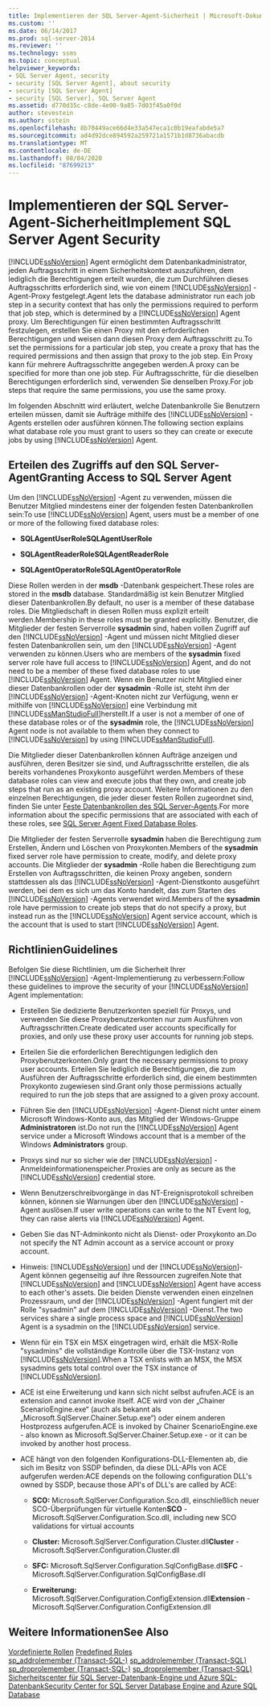 ```yaml
---
title: Implementieren der SQL Server-Agent-Sicherheit | Microsoft-Dokumentation
ms.custom: ''
ms.date: 06/14/2017
ms.prod: sql-server-2014
ms.reviewer: ''
ms.technology: ssms
ms.topic: conceptual
helpviewer_keywords:
- SQL Server Agent, security
- security [SQL Server Agent], about security
- security [SQL Server Agent]
- security [SQL Server], SQL Server Agent
ms.assetid: d770d35c-c8de-4e00-9a85-7d03f45a0f0d
author: stevestein
ms.author: sstein
ms.openlocfilehash: 8b70449ace66d4e33a547eca1c0b19eafabde5a7
ms.sourcegitcommit: ad4d92dce894592a259721a1571b1d8736abacdb
ms.translationtype: MT
ms.contentlocale: de-DE
ms.lasthandoff: 08/04/2020
ms.locfileid: "87699213"
---
```

# <a name="implement-sql-server-agent-security"></a><span data-ttu-id="e24ff-102">Implementieren der SQL Server-Agent-Sicherheit</span><span class="sxs-lookup"><span data-stu-id="e24ff-102">Implement SQL Server Agent Security</span></span>
  [!INCLUDE[ssNoVersion](../../includes/ssnoversion-md.md)] <span data-ttu-id="e24ff-103">Agent ermöglicht dem Datenbankadministrator, jeden Auftragsschritt in einem Sicherheitskontext auszuführen, dem lediglich die Berechtigungen erteilt wurden, die zum Durchführen dieses Auftragsschritts erforderlich sind, wie von einem [!INCLUDE[ssNoVersion](../../includes/ssnoversion-md.md)] -Agent-Proxy festgelegt.</span><span class="sxs-lookup"><span data-stu-id="e24ff-103">Agent lets the database administrator run each job step in a security context that has only the permissions required to perform that job step, which is determined by a [!INCLUDE[ssNoVersion](../../includes/ssnoversion-md.md)] Agent proxy.</span></span> <span data-ttu-id="e24ff-104">Um Berechtigungen für einen bestimmten Auftragsschritt festzulegen, erstellen Sie einen Proxy mit den erforderlichen Berechtigungen und weisen dann diesen Proxy dem Auftragsschritt zu.</span><span class="sxs-lookup"><span data-stu-id="e24ff-104">To set the permissions for a particular job step, you create a proxy that has the required permissions and then assign that proxy to the job step.</span></span> <span data-ttu-id="e24ff-105">Ein Proxy kann für mehrere Auftragsschritte angegeben werden.</span><span class="sxs-lookup"><span data-stu-id="e24ff-105">A proxy can be specified for more than one job step.</span></span> <span data-ttu-id="e24ff-106">Für Auftragsschritte, für die dieselben Berechtigungen erforderlich sind, verwenden Sie denselben Proxy.</span><span class="sxs-lookup"><span data-stu-id="e24ff-106">For job steps that require the same permissions, you use the same proxy.</span></span>  
  
 <span data-ttu-id="e24ff-107">Im folgenden Abschnitt wird erläutert, welche Datenbankrolle Sie Benutzern erteilen müssen, damit sie Aufträge mithilfe des [!INCLUDE[ssNoVersion](../../includes/ssnoversion-md.md)] -Agents erstellen oder ausführen können.</span><span class="sxs-lookup"><span data-stu-id="e24ff-107">The following section explains what database role you must grant to users so they can create or execute jobs by using [!INCLUDE[ssNoVersion](../../includes/ssnoversion-md.md)] Agent.</span></span>  
  
## <a name="granting-access-to-sql-server-agent"></a><span data-ttu-id="e24ff-108">Erteilen des Zugriffs auf den SQL Server-Agent</span><span class="sxs-lookup"><span data-stu-id="e24ff-108">Granting Access to SQL Server Agent</span></span>  
 <span data-ttu-id="e24ff-109">Um den [!INCLUDE[ssNoVersion](../../includes/ssnoversion-md.md)] -Agent zu verwenden, müssen die Benutzer Mitglied mindestens einer der folgenden festen Datenbankrollen sein:</span><span class="sxs-lookup"><span data-stu-id="e24ff-109">To use [!INCLUDE[ssNoVersion](../../includes/ssnoversion-md.md)] Agent, users must be a member of one or more of the following fixed database roles:</span></span>  
  
-   <span data-ttu-id="e24ff-110">**SQLAgentUserRole**</span><span class="sxs-lookup"><span data-stu-id="e24ff-110">**SQLAgentUserRole**</span></span>  
  
-   <span data-ttu-id="e24ff-111">**SQLAgentReaderRole**</span><span class="sxs-lookup"><span data-stu-id="e24ff-111">**SQLAgentReaderRole**</span></span>  
  
-   <span data-ttu-id="e24ff-112">**SQLAgentOperatorRole**</span><span class="sxs-lookup"><span data-stu-id="e24ff-112">**SQLAgentOperatorRole**</span></span>  
  
 <span data-ttu-id="e24ff-113">Diese Rollen werden in der **msdb** -Datenbank gespeichert.</span><span class="sxs-lookup"><span data-stu-id="e24ff-113">These roles are stored in the **msdb** database.</span></span> <span data-ttu-id="e24ff-114">Standardmäßig ist kein Benutzer Mitglied dieser Datenbankrollen.</span><span class="sxs-lookup"><span data-stu-id="e24ff-114">By default, no user is a member of these database roles.</span></span> <span data-ttu-id="e24ff-115">Die Mitgliedschaft in diesen Rollen muss explizit erteilt werden.</span><span class="sxs-lookup"><span data-stu-id="e24ff-115">Membership in these roles must be granted explicitly.</span></span> <span data-ttu-id="e24ff-116">Benutzer, die Mitglieder der festen Serverrolle **sysadmin** sind, haben vollen Zugriff auf den [!INCLUDE[ssNoVersion](../../includes/ssnoversion-md.md)] -Agent und müssen nicht Mitglied dieser festen Datenbankrollen sein, um den [!INCLUDE[ssNoVersion](../../includes/ssnoversion-md.md)] -Agent verwenden zu können.</span><span class="sxs-lookup"><span data-stu-id="e24ff-116">Users who are members of the **sysadmin** fixed server role have full access to [!INCLUDE[ssNoVersion](../../includes/ssnoversion-md.md)] Agent, and do not need to be a member of these fixed database roles to use [!INCLUDE[ssNoVersion](../../includes/ssnoversion-md.md)] Agent.</span></span> <span data-ttu-id="e24ff-117">Wenn ein Benutzer nicht Mitglied einer dieser Datenbankrollen oder der **sysadmin** -Rolle ist, steht ihm der [!INCLUDE[ssNoVersion](../../includes/ssnoversion-md.md)] -Agent-Knoten nicht zur Verfügung, wenn er mithilfe von [!INCLUDE[ssNoVersion](../../includes/ssnoversion-md.md)] eine Verbindung mit [!INCLUDE[ssManStudioFull](../../includes/ssmanstudiofull-md.md)]herstellt.</span><span class="sxs-lookup"><span data-stu-id="e24ff-117">If a user is not a member of one of these database roles or of the **sysadmin** role, the [!INCLUDE[ssNoVersion](../../includes/ssnoversion-md.md)] Agent node is not available to them when they connect to [!INCLUDE[ssNoVersion](../../includes/ssnoversion-md.md)] by using [!INCLUDE[ssManStudioFull](../../includes/ssmanstudiofull-md.md)].</span></span>  
  
 <span data-ttu-id="e24ff-118">Die Mitglieder dieser Datenbankrollen können Aufträge anzeigen und ausführen, deren Besitzer sie sind, und Auftragsschritte erstellen, die als bereits vorhandenes Proxykonto ausgeführt werden.</span><span class="sxs-lookup"><span data-stu-id="e24ff-118">Members of these database roles can view and execute jobs that they own, and create job steps that run as an existing proxy account.</span></span> <span data-ttu-id="e24ff-119">Weitere Informationen zu den einzelnen Berechtigungen, die jeder dieser festen Rollen zugeordnet sind, finden Sie unter [Feste Datenbankrollen des SQL Server-Agents](sql-server-agent-fixed-database-roles.md).</span><span class="sxs-lookup"><span data-stu-id="e24ff-119">For more information about the specific permissions that are associated with each of these roles, see [SQL Server Agent Fixed Database Roles](sql-server-agent-fixed-database-roles.md).</span></span>  
  
 <span data-ttu-id="e24ff-120">Die Mitglieder der festen Serverrolle **sysadmin** haben die Berechtigung zum Erstellen, Ändern und Löschen von Proxykonten.</span><span class="sxs-lookup"><span data-stu-id="e24ff-120">Members of the **sysadmin** fixed server role have permission to create, modify, and delete proxy accounts.</span></span> <span data-ttu-id="e24ff-121">Die Mitglieder der **sysadmin** -Rolle haben die Berechtigung zum Erstellen von Auftragsschritten, die keinen Proxy angeben, sondern stattdessen als das [!INCLUDE[ssNoVersion](../../includes/ssnoversion-md.md)] -Agent-Dienstkonto ausgeführt werden, bei dem es sich um das Konto handelt, das zum Starten des [!INCLUDE[ssNoVersion](../../includes/ssnoversion-md.md)] -Agents verwendet wird.</span><span class="sxs-lookup"><span data-stu-id="e24ff-121">Members of the **sysadmin** role have permission to create job steps that do not specify a proxy, but instead run as the [!INCLUDE[ssNoVersion](../../includes/ssnoversion-md.md)] Agent service account, which is the account that is used to start [!INCLUDE[ssNoVersion](../../includes/ssnoversion-md.md)] Agent.</span></span>  
  
## <a name="guidelines"></a><span data-ttu-id="e24ff-122">Richtlinien</span><span class="sxs-lookup"><span data-stu-id="e24ff-122">Guidelines</span></span>  
 <span data-ttu-id="e24ff-123">Befolgen Sie diese Richtlinien, um die Sicherheit Ihrer [!INCLUDE[ssNoVersion](../../includes/ssnoversion-md.md)] -Agent-Implementierung zu verbessern:</span><span class="sxs-lookup"><span data-stu-id="e24ff-123">Follow these guidelines to improve the security of your [!INCLUDE[ssNoVersion](../../includes/ssnoversion-md.md)] Agent implementation:</span></span>  
  
-   <span data-ttu-id="e24ff-124">Erstellen Sie dedizierte Benutzerkonten speziell für Proxys, und verwenden Sie diese Proxybenutzerkonten nur zum Ausführen von Auftragsschritten.</span><span class="sxs-lookup"><span data-stu-id="e24ff-124">Create dedicated user accounts specifically for proxies, and only use these proxy user accounts for running job steps.</span></span>  
  
-   <span data-ttu-id="e24ff-125">Erteilen Sie die erforderlichen Berechtigungen lediglich den Proxybenutzerkonten.</span><span class="sxs-lookup"><span data-stu-id="e24ff-125">Only grant the necessary permissions to proxy user accounts.</span></span> <span data-ttu-id="e24ff-126">Erteilen Sie lediglich die Berechtigungen, die zum Ausführen der Auftragsschritte erforderlich sind, die einem bestimmten Proxykonto zugewiesen sind.</span><span class="sxs-lookup"><span data-stu-id="e24ff-126">Grant only those permissions actually required to run the job steps that are assigned to a given proxy account.</span></span>  
  
-   <span data-ttu-id="e24ff-127">Führen Sie den [!INCLUDE[ssNoVersion](../../includes/ssnoversion-md.md)] -Agent-Dienst nicht unter einem Microsoft Windows-Konto aus, das Mitglied der Windows-Gruppe **Administratoren** ist.</span><span class="sxs-lookup"><span data-stu-id="e24ff-127">Do not run the [!INCLUDE[ssNoVersion](../../includes/ssnoversion-md.md)] Agent service under a Microsoft Windows account that is a member of the Windows **Administrators** group.</span></span>  
  
-   <span data-ttu-id="e24ff-128">Proxys sind nur so sicher wie der [!INCLUDE[ssNoVersion](../../includes/ssnoversion-md.md)] -Anmeldeinformationenspeicher.</span><span class="sxs-lookup"><span data-stu-id="e24ff-128">Proxies are only as secure as the [!INCLUDE[ssNoVersion](../../includes/ssnoversion-md.md)] credential store.</span></span>  
  
-   <span data-ttu-id="e24ff-129">Wenn Benutzerschreibvorgänge in das NT-Ereignisprotokoll schreiben können, können sie Warnungen über den [!INCLUDE[ssNoVersion](../../includes/ssnoversion-md.md)] -Agent auslösen.</span><span class="sxs-lookup"><span data-stu-id="e24ff-129">If user write operations can write to the NT Event log, they can raise alerts via [!INCLUDE[ssNoVersion](../../includes/ssnoversion-md.md)] Agent.</span></span>  
  
-   <span data-ttu-id="e24ff-130">Geben Sie das NT-Adminkonto nicht als Dienst- oder Proxykonto an.</span><span class="sxs-lookup"><span data-stu-id="e24ff-130">Do not specify the NT Admin account as a service account or proxy account.</span></span>  
  
-   <span data-ttu-id="e24ff-131">Hinweis: [!INCLUDE[ssNoVersion](../../includes/ssnoversion-md.md)] und der [!INCLUDE[ssNoVersion](../../includes/ssnoversion-md.md)]-Agent können gegenseitig auf ihre Ressourcen zugreifen.</span><span class="sxs-lookup"><span data-stu-id="e24ff-131">Note that [!INCLUDE[ssNoVersion](../../includes/ssnoversion-md.md)] and [!INCLUDE[ssNoVersion](../../includes/ssnoversion-md.md)] Agent have access to each other's assets.</span></span> <span data-ttu-id="e24ff-132">Die beiden Dienste verwenden einen einzelnen Prozessraum, und der [!INCLUDE[ssNoVersion](../../includes/ssnoversion-md.md)] -Agent fungiert mit der Rolle "sysadmin" auf dem [!INCLUDE[ssNoVersion](../../includes/ssnoversion-md.md)] -Dienst.</span><span class="sxs-lookup"><span data-stu-id="e24ff-132">The two services share a single process space and [!INCLUDE[ssNoVersion](../../includes/ssnoversion-md.md)] Agent is a sysadmin on the [!INCLUDE[ssNoVersion](../../includes/ssnoversion-md.md)] service.</span></span>  
  
-   <span data-ttu-id="e24ff-133">Wenn für ein TSX ein MSX eingetragen wird, erhält die MSX-Rolle "sysadmins" die vollständige Kontrolle über die TSX-Instanz von [!INCLUDE[ssNoVersion](../../includes/ssnoversion-md.md)].</span><span class="sxs-lookup"><span data-stu-id="e24ff-133">When a TSX enlists with an MSX, the MSX sysadmins gets total control over the TSX instance of [!INCLUDE[ssNoVersion](../../includes/ssnoversion-md.md)].</span></span>  
  
-   <span data-ttu-id="e24ff-134">ACE ist eine Erweiterung und kann sich nicht selbst aufrufen.</span><span class="sxs-lookup"><span data-stu-id="e24ff-134">ACE is an extension and cannot invoke itself.</span></span> <span data-ttu-id="e24ff-135">ACE wird von der „Chainer ScenarioEngine.exe“ (auch als bekannt als „Microsoft.SqlServer.Chainer.Setup.exe“) oder einem anderen Hostprozess aufgerufen.</span><span class="sxs-lookup"><span data-stu-id="e24ff-135">ACE is invoked by Chainer ScenarioEngine.exe - also known as Microsoft.SqlServer.Chainer.Setup.exe - or it can be invoked by another host process.</span></span>  
  
-   <span data-ttu-id="e24ff-136">ACE hängt von den folgenden Konfigurations-DLL-Elementen ab, die sich im Besitz von SSDP befinden, da diese DLL-APIs von ACE aufgerufen werden:</span><span class="sxs-lookup"><span data-stu-id="e24ff-136">ACE depends on the following configuration DLL's owned by SSDP, because those API's of DLL's are called by ACE:</span></span>  
  
    -   <span data-ttu-id="e24ff-137">**SCO:** Microsoft.SqlServer.Configuration.Sco.dll, einschließlich neuer SCO-Überprüfungen für virtuelle Konten</span><span class="sxs-lookup"><span data-stu-id="e24ff-137">**SCO** - Microsoft.SqlServer.Configuration.Sco.dll, including new SCO validations for virtual accounts</span></span>  
  
    -   <span data-ttu-id="e24ff-138">**Cluster:** Microsoft.SqlServer.Configuration.Cluster.dll</span><span class="sxs-lookup"><span data-stu-id="e24ff-138">**Cluster** - Microsoft.SqlServer.Configuration.Cluster.dll</span></span>  
  
    -   <span data-ttu-id="e24ff-139">**SFC:** Microsoft.SqlServer.Configuration.SqlConfigBase.dll</span><span class="sxs-lookup"><span data-stu-id="e24ff-139">**SFC** - Microsoft.SqlServer.Configuration.SqlConfigBase.dll</span></span>  
  
    -   <span data-ttu-id="e24ff-140">**Erweiterung:** Microsoft.SqlServer.Configuration.ConfigExtension.dll</span><span class="sxs-lookup"><span data-stu-id="e24ff-140">**Extension** - Microsoft.SqlServer.Configuration.ConfigExtension.dll</span></span>  
  
## <a name="see-also"></a><span data-ttu-id="e24ff-141">Weitere Informationen</span><span class="sxs-lookup"><span data-stu-id="e24ff-141">See Also</span></span>  
 <span data-ttu-id="e24ff-142">[Vordefinierte Rollen](../../reporting-services/security/role-definitions-predefined-roles.md) </span><span class="sxs-lookup"><span data-stu-id="e24ff-142">[Predefined Roles](../../reporting-services/security/role-definitions-predefined-roles.md) </span></span>  
 <span data-ttu-id="e24ff-143">[sp_addrolemember &#40;Transact-SQL-&#41;](/sql/relational-databases/system-stored-procedures/sp-addrolemember-transact-sql) </span><span class="sxs-lookup"><span data-stu-id="e24ff-143">[sp_addrolemember &#40;Transact-SQL&#41;](/sql/relational-databases/system-stored-procedures/sp-addrolemember-transact-sql) </span></span>  
 <span data-ttu-id="e24ff-144">[sp_droprolemember &#40;Transact-SQL-&#41;](/sql/relational-databases/system-stored-procedures/sp-droprolemember-transact-sql) </span><span class="sxs-lookup"><span data-stu-id="e24ff-144">[sp_droprolemember &#40;Transact-SQL&#41;](/sql/relational-databases/system-stored-procedures/sp-droprolemember-transact-sql) </span></span>  
 [<span data-ttu-id="e24ff-145">Sicherheitscenter für SQL Server-Datenbank-Engine und Azure SQL-Datenbank</span><span class="sxs-lookup"><span data-stu-id="e24ff-145">Security Center for SQL Server Database Engine and Azure SQL Database</span></span>](../../relational-databases/security/security-center-for-sql-server-database-engine-and-azure-sql-database.md)  
  
  
